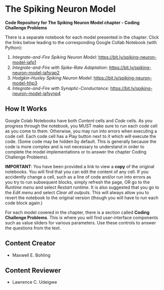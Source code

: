 # The Spiking Neuron Model
**Code Repository for The Spiking Neuron Model chapter - Coding Challenge Problems**

There is a separate notebook for each model presented in the chapter. Click the links below leading to the corresponding Google Collab Notebook (with Python):

1. *Integrate-and-Fire Spiking Neuron Model*: https://bit.ly/spiking-neuron-model-iafp1
2. *Integrate-and-Fire with Spike-Rate Adaptation*: https://bit.ly/spiking-neuron-model-iafsrap2
3. *Hodgkin-Huxley Spiking Neuron Model*: https://bit.ly/spiking-neuron-model-hhp3
4. *Integrate-and-Fire with Synaptic-Conductance*: https://bit.ly/spiking-neuron-model-iafsynp4

## How It Works
Google Colab Notebooks have both *Content* cells and *Code* cells. As you progress through the notebook, you MUST make sure to run each code cell as you come to them.  Otherwise, you may run into errors when executing a code cell. Each code cell has a Play button next to it which will execute the code. (Some code may be hidden by default. This is generally because the code is more complex and is not necessary to understand in order to complete the model implementations or to answer the chapter Coding Challenge Problems).

**IMPORTANT**: You have been provided a link to view a **copy** of the original notebooks. You will find that you can edit the content of any cell. If you accidently change a cell, such as a line of code and/or run into errors as you try to run subsequent blocks, simply refresh the page, OR go to the *Runtime menu* and select *Restart runtime*. It is also suggested that you go to the *Edit menu* and select *Clear all outputs*. This will always allow you to revert the notebook to the original version (though you will have to run each code block again.)

For each model covered in the chapter, there is a section called **Coding Challenge Problems**. This is where you will find user-interface components such as value sliders for various parameters. Use these controls to answer the questions from the text.

## Content Creator
* Maxwell E. Bohling

## Content Reviewer
* Lawrence C. Udeigwe
